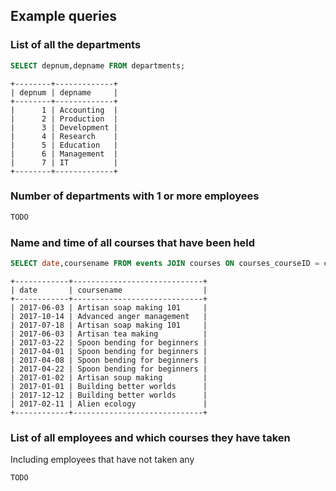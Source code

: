 
## Example queries

### List of all the departments

```sql
SELECT depnum,depname FROM departments;
```

```
+--------+-------------+
| depnum | depname     |
+--------+-------------+
|      1 | Accounting  |
|      2 | Production  |
|      3 | Development |
|      4 | Research    |
|      5 | Education   |
|      6 | Management  |
|      7 | IT          |
+--------+-------------+
```

### Number of departments with 1 or more employees

```sql
TODO
```

### Name and time of all courses that have been held

```sql
SELECT date,coursename FROM events JOIN courses ON courses_courseID = courseID;
```

```
+------------+-----------------------------+
| date       | coursename                  |
+------------+-----------------------------+
| 2017-06-03 | Artisan soap making 101     |
| 2017-10-14 | Advanced anger management   |
| 2017-07-18 | Artisan soap making 101     |
| 2017-06-03 | Artisan tea making          |
| 2017-03-22 | Spoon bending for beginners |
| 2017-04-01 | Spoon bending for beginners |
| 2017-04-08 | Spoon bending for beginners |
| 2017-04-22 | Spoon bending for beginners |
| 2017-01-02 | Artisan soup making         |
| 2017-01-01 | Building better worlds      |
| 2017-12-12 | Building better worlds      |
| 2017-02-11 | Alien ecology               |
+------------+-----------------------------+
```

###  List of all employees and which courses they have taken
Including employees that have not taken any

```sql
TODO
```

```

```

